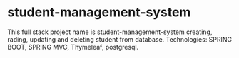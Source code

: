 # student-management-system
This full stack project name is student-management-system creating, rading,  updating and  deleting student from database.
Technologies: SPRING BOOT, SPRING MVC, Thymeleaf, postgresql. 
